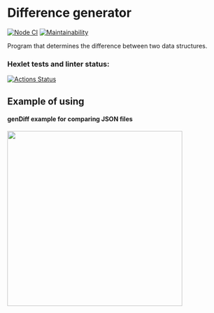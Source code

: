 # Difference generator
[![Node CI](https://github.com/superpuper32/frontend-project-lvl2/workflows/Node%20CI/badge.svg)](https://github.com/superpuper32/frontend-project-lvl2/actions)
[![Maintainability](https://api.codeclimate.com/v1/badges/"$CODECLIMATE_KEY"/maintainability)](https://codeclimate.com/github/superpuper32/frontend-project-lvl2/maintainability)

Program that determines the difference between two data structures.

### Hexlet tests and linter status:
[![Actions Status](https://github.com/superpuper32/frontend-project-lvl2/workflows/hexlet-check/badge.svg)](https://github.com/superpuper32/frontend-project-lvl2/actions)

## Example of using
#### genDiff example for comparing JSON files
<a href="https://asciinema.org/a/UfuLktGU3uq4b2gcdbpJj17Yl" target="_blank"><img src="https://asciinema.org/a/UfuLktGU3uq4b2gcdbpJj17Yl.svg" width="400px" /></a>
